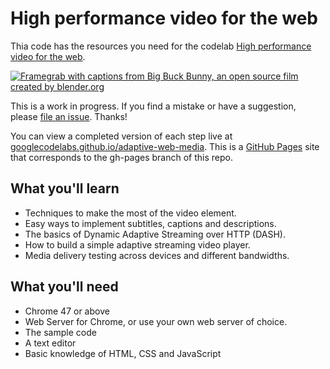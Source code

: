 # High performance video for the web

Thia code has the resources you need for the codelab [High performance video for the web](https://codelabs.developers.google.com/codelabs/adaptive-web-media/#0).

<a href="http://googlecodelabs.github.io/adaptive-web-media/step-03/" title="Step 3 live on GitHub Pages"><img src="https://goo.gl/x185rj" alt="Framegrab with captions from Big Buck Bunny, an open source film created by blender.org"  /></a>

This is a work in progress. If you find a mistake or have a suggestion, please [file an issue](https://github.com/googlecodelabs/adaptive-web-media/issues). Thanks!

You can view a completed version of each step live at [googlecodelabs.github.io/adaptive-web-media](https://googlecodelabs.github.io/adaptive-web-media/). This is a [GitHub Pages](https://pages.github.com) site that corresponds to the gh-pages branch of this repo.

## What you'll learn
* Techniques to make the most of the video element.
* Easy ways to implement subtitles, captions and descriptions.
* The basics of Dynamic Adaptive Streaming over HTTP (DASH).
* How to build a simple adaptive streaming video player.
* Media delivery testing across devices and different bandwidths.

## What you'll need
* Chrome 47 or above
* Web Server for Chrome, or use your own web server of choice.
* The sample code
* A text editor
* Basic knowledge of HTML, CSS and JavaScript
